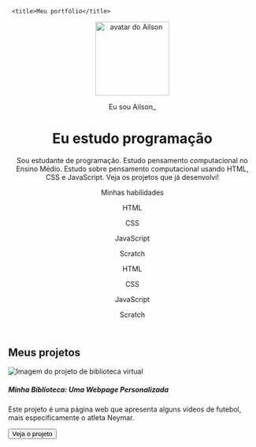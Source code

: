      <title>Meu portfólio</title>
 </head>
 
 <body>
     <header class="container text-center">
         <img src="blob:https://web.whatsapp.com/63f27d54-82b9-431c-b3a4-7a6a51ed9d36" alt="avatar do Ailson" class="rounded-circle" width="150" height="150"
             srcset="">
         <p>Eu sou Ailson_</p>
         <h1>Eu estudo programação</h1>
         <p>Sou estudante de programação. Estudo pensamento computacional no Ensino
             Médio. Estudo sobre pensamento computacional usando HTML, CSS e JavaScript. Veja os projetos
             que já desenvolvi!</p>
         <p>Minhas habilidades</p>
         <div>
             <p class="badge bg-secondary">HTML</p>
             <p class="badge bg-secondary">CSS</p>
             <p class="badge bg-secondary">JavaScript</p>
             <p class="badge bg-secondary">Scratch</p>
             <p>HTML</p>
             <p>CSS</p>
             <p>JavaScript</p>
             <p>Scratch</p>
         </div>
     </header>
    <main class="container mt-5">
        <h2>Meus projetos</h2>
        <div class="row">
            <!-- Projeto 1 -->
            <div class="col-md-4">
                <div class="card">
                    <img src="blob:https://web.whatsapp.com/79439db9-82ef-4fc0-b689-fdf7f20746a0" class="card-img-top" alt="Imagem do projeto de biblioteca virtual">
                    <div class="card-body">
                        <h5 class="card-title">Minha Biblioteca: Uma Webpage Personalizada</h5>
                        <p class="card-text">Este projeto é uma página web que apresenta alguns vídeos de futebol, mais especificamente o atleta Neymar.
                        </p>
                        <button type="button" class="btn btn-link" data-bs-toggle="modal" data-bs-target="#modal1">Veja
                            o projeto</button>
                    </div>
                </div>
            </div>